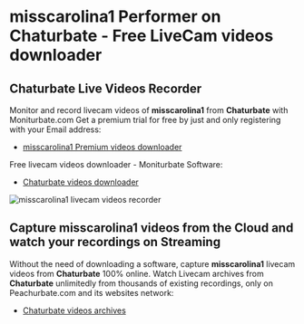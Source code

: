 # misscarolina1 Performer on Chaturbate - Free LiveCam videos downloader

## Chaturbate Live Videos Recorder

Monitor and record livecam videos of **misscarolina1** from **Chaturbate** with Moniturbate.com
Get a premium trial for free by just and only registering with your Email address:
* [misscarolina1 Premium videos downloader](https://moniturbate.com/request-demo-licence-key.html)

Free livecam videos downloader - Moniturbate Software:
* [Chaturbate videos downloader](https://moniturbate.com/moniturbate-download-software.html)

![misscarolina1 livecam videos recorder](https://peachurnet.com/templates/moniturbate-software.png)


## Capture misscarolina1 videos from the Cloud and watch your recordings on Streaming

Without the need of downloading a software, capture **misscarolina1** livecam videos from **Chaturbate** 100% online.
Watch Livecam archives from **Chaturbate** unlimitedly from thousands of existing recordings, only on Peachurbate.com and its websites network:
* [Chaturbate videos archives](https://peachurnet.com/)